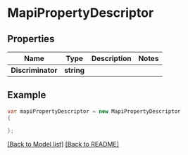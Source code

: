 # MapiPropertyDescriptor
## Properties
Name | Type | Description | Notes
------------ | ------------- | ------------- | -------------
**Discriminator** | **string** |  | 


## Example
```csharp
var mapiPropertyDescriptor = new MapiPropertyDescriptor
{
    
};
```

[[Back to Model list]](Models.md) [[Back to README]](README.md)

